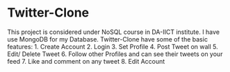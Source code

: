 # Twitter-Clone
This project is considered under NoSQL course in DA-IICT institute. I have use MongoDB for my Database. Twitter-Clone have some of the basic features: 1. Create Account 2. Login 3. Set Profile 4. Post Tweet on wall 5. Edit/ Delete Tweet 6. Follow other Profiles and can see their tweets on your feed 7. Like and comment on any tweet 8. Edit Account 
